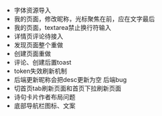 - 字体资源导入
- 我的页面，修改昵称，光标聚焦在前，应在文字最后
- 我的页面，textarea禁止换行符输入
- 详情页评论待接入
- 发现页面整个重做
- 创建页面重做
- 评论、创建后置toast
- token失效刷新机制
- 后端更新昵称会把desc更新为空 后端bug
- 切首页tab刷新页面和首页下拉刷新页面
- 诗句卡片作者布局问题
- 底部导航栏图标、文案
